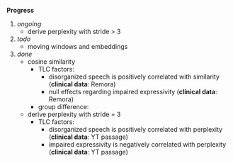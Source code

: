 **Progress**

1. _ongoing_
    - derive perplexity with stride > 3
2. _todo_
    - moving windows and embeddings
3. _done_
    - cosine similarity
        -  TLC factors: 
            -  disorganized speech is positively correlated with similarity (**clinical data**: Remora)
            -  null effects regarding impaired expressivity (**clinical data**: Remora)
        -  group difference:
    - derive perplexity with stride = 3
        - TLC factors: 
            - disorganized speech is positively correlated with perplexity (**clinical data**: YT passage)
            - impaired expressivity is negatively correlated with perplexity (**clinical data**: YT passage)
